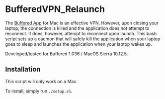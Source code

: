 # BufferedVPN_Relaunch

The [Buffered App](https://buffered.com/) for Mac is an effective VPN. However, upon closing your laptop, the connection is killed and the application does not attempt to reconnect. It does, however, attempt to reconnect upon launch. This bash script sets up a daemon that will safely kill the application when your laptop goes to sleep and launches the application when your laptop wakes up.

Developed/tested for Buffered 1.036 / MacOS Sierra 10.12.5.

## Installation

This script will only work on a Mac.

To install, simply run `./setup.sh`.
